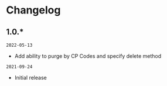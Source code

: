 # Changelog

## 1.0.*

`2022-05-13`

- Add ability to purge by CP Codes and specify delete method

`2021-09-24`

- Initial release
